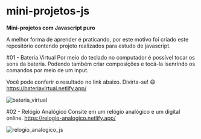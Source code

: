 # mini-projetos-js
**Mini-projetos com Javascript puro**

A melhor forma de aprender é praticando, por este motivo foi criado este repositório contendo projeto realizados para estudo de javascript.

#01 - Bateria Virtual
Por meio do teclado no computador é possível tocar os sons da bateria. 
Podendo também criar composições e tocá-la isenrindo os comandos por meio de um input.

Você pode conferir o resultado no link abaixo. Divirta-se! 😄
https://bateriavirtual.netlify.app/

![bateria_virtual](https://user-images.githubusercontent.com/82469705/126398366-a6a547a5-d925-4399-8265-3629f756387b.jpg)


#02 - Relógio Analógico
Consite em um relógio analógico e um digital online. 
https://relogio-analogico.netlify.app/

![relogio_analogico_js](https://user-images.githubusercontent.com/82469705/126398041-fa836b6e-becc-4d58-acd0-5bd616d5801d.jpg)


